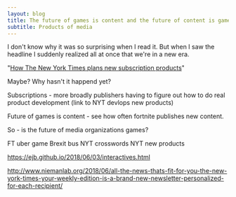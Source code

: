 ```yaml
---
layout: blog
title: The future of games is content and the future of content is games
subtitle: Products of media
---
```


I don't know why it was so surprising when I read it. But when I saw the headline I suddenly realized all at once that we're in a new era.

"[How The New York Times plans new subscription products](https://digiday.com/media/new-york-times-plans-new-subscription-products/)"

Maybe?
Why hasn't it happend yet?

Subscriptions - more broadly publishers having to figure out how to do real product development (link to NYT devlops new products)

Future of games is content - see how often fortnite publishes new content.

So - is the future of media organizations games?

FT uber game
Brexit bus
NYT crosswords
NYT new products

https://ejb.github.io/2018/06/03/interactives.html

http://www.niemanlab.org/2018/06/all-the-news-thats-fit-for-you-the-new-york-times-your-weekly-edition-is-a-brand-new-newsletter-personalized-for-each-recipient/